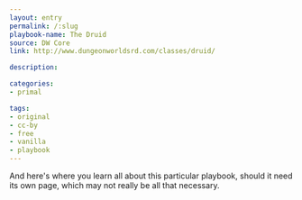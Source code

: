 ```yaml
---
layout: entry
permalink: /:slug
playbook-name: The Druid
source: DW Core
link: http://www.dungeonworldsrd.com/classes/druid/

description:

categories:
- primal

tags:
- original
- cc-by
- free
- vanilla
- playbook
---
```


And here's where you learn all about this particular playbook, should it need its own page, which may not really be all that necessary.
